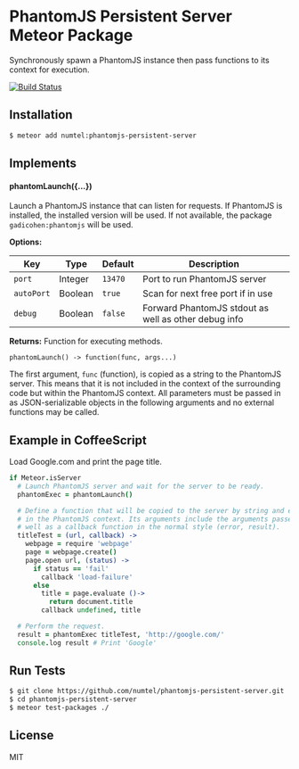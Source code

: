 # PhantomJS Persistent Server Meteor Package

Synchronously spawn a PhantomJS instance then pass functions to its context
for execution.

[![Build Status](https://travis-ci.org/numtel/phantomjs-persistent-server.svg?branch=master)](https://travis-ci.org/numtel/phantomjs-persistent-server)


## Installation

```bash
$ meteor add numtel:phantomjs-persistent-server
```

## Implements

#### phantomLaunch({...})

Launch a PhantomJS instance that can listen for requests. If PhantomJS is 
installed, the installed version will be used. If not available, the
package `gadicohen:phantomjs` will be used.

**Options:**

Key    | Type | Default |Description
-------|------|---------|------------------------------------------------------
`port` | Integer | `13470` | Port to run PhantomJS server
`autoPort` | Boolean | `true` | Scan for next free port if in use
`debug` | Boolean | `false` | Forward PhantomJS stdout as well as other debug info

**Returns:** Function for executing methods.

    phantomLaunch() -> function(func, args...)

The first argument, `func` (function), is copied as a string to the PhantomJS
server. This means that it is not included in the context of the surrounding
code but within the PhantomJS context. All parameters must be passed in as
JSON-serializable objects in the following arguments and no external functions
may be called.

## Example in CoffeeScript

Load Google.com and print the page title.

```coffee
if Meteor.isServer
  # Launch PhantomJS server and wait for the server to be ready.
  phantomExec = phantomLaunch()

  # Define a function that will be copied to the server by string and executed
  # in the PhantomJS context. Its arguments include the arguments passed as
  # well as a callback function in the normal style (error, result).
  titleTest = (url, callback) ->
    webpage = require 'webpage'
    page = webpage.create()
    page.open url, (status) ->
      if status == 'fail'
        callback 'load-failure'
      else
        title = page.evaluate ()->
          return document.title
        callback undefined, title

  # Perform the request.
  result = phantomExec titleTest, 'http://google.com/'
  console.log result # Print 'Google'
```

## Run Tests

```bash
$ git clone https://github.com/numtel/phantomjs-persistent-server.git
$ cd phantomjs-persistent-server
$ meteor test-packages ./
```

## License

MIT
